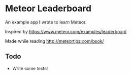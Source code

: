 Meteor Leaderboard
===
An example app I wrote to learn Meteor. 

Inspired by https://www.meteor.com/examples/leaderboard

Made while reading http://meteortips.com/book/

Todo
---
- Write some tests!